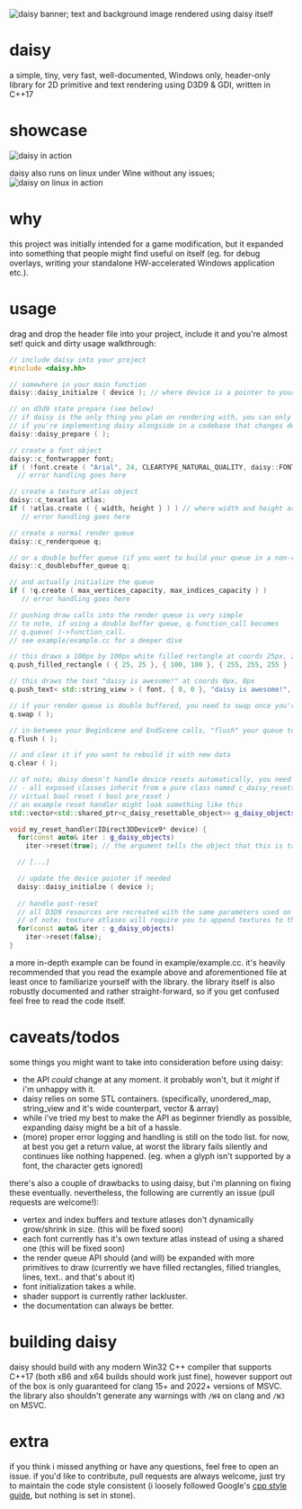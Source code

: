 
![daisy banner; text and background image rendered using daisy itself](https://i.imgur.com/MpxcHkb.jpg)
# daisy
a simple, tiny, very fast, well-documented, Windows only, header-only library for 2D primitive and text rendering using D3D9 & GDI, written in C++17

# showcase
![daisy in action](https://i.imgur.com/37XbM1K.gif)

daisy also runs on linux under Wine without any issues;
![daisy on linux in action](https://i.imgur.com/rjjVajE.gif)

# why
this project was initially intended for a game modification, but it expanded into something that people might find useful on itself (eg. for debug overlays, writing your standalone HW-accelerated Windows application etc.). 

# usage

drag and drop the header file into your project, include it and you're almost set!
quick and dirty usage walkthrough: 
```cpp
// include daisy into your project
#include <daisy.hh>

// somewhere in your main function
daisy::daisy_initialze ( device ); // where device is a pointer to your D3D9 device

// on d3d9 state prepare (see below) 
// if daisy is the only thing you plan on rendering with, you can only call this function once
// if you're implementing daisy alongside in a codebase that changes device state, you should call this every frame before flushing any render queue
daisy::daisy_prepare ( );

// create a font object
daisy::c_fontwrapper font;
if ( !font.create ( "Arial", 24, CLEARTYPE_NATURAL_QUALITY, daisy::FONT_DEFAULT ) )
  // error handling goes here

// create a texture atlas object
daisy::c_texatlas atlas;
if ( !atlas.create ( { width, height } ) ) // where width and height are the dimensions of the atlas texture
   // error handling goes here

// create a normal render queue
daisy::c_renderqueue q;

// or a double buffer queue (if you want to build your queue in a non-rendering thread)
daisy::c_doublebuffer_queue q;

// and actually initialize the queue
if ( !q.create ( max_vertices_capacity, max_indices_capacity ) )
   // error handling goes here

// pushing draw calls into the render queue is very simple
// to note, if using a double buffer queue, q.function_call becomes 
// q.queue( )->function_call.
// see example/example.cc for a deeper dive

// this draws a 100px by 100px white filled rectangle at coords 25px, 25px
q.push_filled_rectangle ( { 25, 25 }, { 100, 100 }, { 255, 255, 255 } );

// this draws the text "daisy is awesome!" at coords 0px, 0px
q.push_text< std::string_view > ( font, { 0, 0 }, "daisy is awesome!", { 255, 255, 255 }, daisy::TEXT_ALIGN_DEFAULT );

// if your render queue is double buffered, you need to swap once you're done filling up the queue with data
q.swap ( );

// in-between your BeginScene and EndScene calls, "flush" your queue to draw to the framebuffer
q.flush ( );

// and clear it if you want to rebuild it with new data
q.clear ( );

// of note; daisy doesn't handle device resets automatically, you need to reset each object yourself
// - all exposed classes inherit from a pure class named c_daisy_resettable_object, which has 1 virtual method, which is 
// virtual bool reset ( bool pre_reset )
// an example reset handler might look something like this
std::vector<std::shared_ptr<c_daisy_resettable_object>> g_daisy_objects; // this holds all daisy objects you create

void my_reset_handler(IDirect3DDevice9* device) {
  for(const auto& iter : g_daisy_objects)
    iter->reset(true); // the argument tells the object that this is taking place pre device-reset, so all D3D9 resources are to be released

  // [...]

  // update the device pointer if needed
  daisy::daisy_initialze ( device ); 
  
  // handle post-reset
  // all D3D9 resources are recreated with the same parameters used on object creation
  // of note; texture atlases will require you to append textures to them again
  for(const auto& iter : g_daisy_objects)
    iter->reset(false); 
}

```
a more in-depth example can be found in example/example.cc. it's heavily recommended that you read the example above and aforementioned file at least once to familiarize yourself with the library. the library itself is also robustly documented and rather straight-forward, so if you get confused feel free to read the code itself.

# caveats/todos
some things you might want to take into consideration before using daisy:

 - the API *could* change at any moment. it probably won't, but it *might* if i'm unhappy with it.
 - daisy relies on some STL containers. (specifically, unordered_map, string_view and it's wide counterpart, vector & array)
 - while i've tried my best to make the API as beginner friendly as possible, expanding daisy might be a bit of a hassle.
 - (more) proper error logging and handling is still on the todo list. for now, at best you get a return value, at worst the library fails silently and continues like nothing happened. (eg. when a glyph isn't supported by a font, the character gets ignored)
 
 there's also a couple of drawbacks to using daisy, but i'm planning on fixing these eventually. nevertheless, the following are currently an issue (pull requests are welcome!):

- vertex and index buffers and texture atlases don't dynamically grow/shrink in size. (this will be fixed soon) 
- each font currently has it's own texture atlas instead of using a shared one (this will be fixed soon) 
- the render queue API should (and will) be expanded with more primitives to draw (currently we have filled rectangles, filled triangles, lines, text.. and that's about it)
- font initialization takes a while.
- shader support is currently rather lackluster.
- the documentation can always be better.

# building daisy
daisy should build with any modern Win32 C++ compiler that supports C++17 (both x86 and x64 builds should work just fine), however support out of the box is only guaranteed for clang 15+ and 2022+ versions of MSVC. the library also shouldn't generate any warnings with `/W4` on clang and `/W3` on MSVC. 

# extra
if you think i missed anything or have any questions, feel free to open an issue. 
if you'd like to contribute, pull requests are always welcome, just try to maintain the code style consistent (i loosely followed Google's [cpp style guide](https://google.github.io/styleguide/cppguide.html), but nothing is set in stone).
